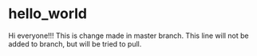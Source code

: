 # hello_world
Hi everyone!!!
This is change made in master branch.
This line will not be added to branch, but will be tried to pull.
